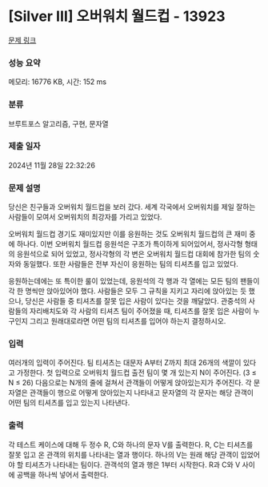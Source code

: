 # [Silver III] 오버워치 월드컵 - 13923 

[문제 링크](https://www.acmicpc.net/problem/13923) 

### 성능 요약

메모리: 16776 KB, 시간: 152 ms

### 분류

브루트포스 알고리즘, 구현, 문자열

### 제출 일자

2024년 11월 28일 22:32:26

### 문제 설명

<p>당신은 친구들과 오버워치 월드컵을 보러 갔다. 세계 각국에서 오버워치를 제일 잘하는 사람들이 모여서 오버워치의 최강자를 가리고 있었다.</p>

<p>오버워치 월드컵 경기도 재미있지만 이를 응원하는 것도 오버워치 월드컵의 큰 재미 중에 하나다. 이번 오버워치 월드컵 응원석은 구조가 특이하게 되어있어서, 정사각형 형태의 응원석으로 되어 있었고, 정사각형의 각 변은 오버워치 월드컵 대회에 참가한 팀의 숫자와 동일했다. 또한 사람들은 전부 자신이 응원하는 팀의 티셔츠를 입고 있었다.</p>

<p>응원하는데에는 또 특이한 룰이 있었는데, 응원석의 각 행과 각 열에는 모든 팀의 팬들이 각 한 명씩만 앉아있어야 했다. 사람들은 모두 그 규칙을 지키고 자리에 앉아있는 듯 했으나, 당신은 사람들 중 티셔츠를 잘못 입은 사람이 있다는 것을 깨달았다. 관중석의 사람들의 자리배치도와 각 사람의 티셔츠 팀이 주어졌을 때, 티셔츠를 잘못 입은 사람이 누구인지 그리고 원래대로라면 어떤 팀의 티셔츠를 입어야 하는지 결정하시오.</p>

### 입력 

 <p>여러개의 입력이 주어진다. 팀 티셔츠는 대문자 A부터 Z까지 최대 26개의 색깔이 있다고 가정한다. 첫 입력으로 오버워치 월드컵 출전 팀이 몇 개 있는지 N이 주어진다. (3 ≤ N ≤ 26)  다음으로는 N개의 줄에 걸쳐서 관객들이 어떻게 앉아있는지가 주어진다. 각 문자열은 관객들이 행으로 어떻게 앉아있는지 나타내고 문자열의 각 문자는 해당 관객이 어떤 팀의 티셔츠를 입고 있는지 나타낸다.</p>

### 출력 

 <p>각 테스트 케이스에 대해 두 정수 R, C와 하나의 문자 V를 출력한다. R, C는 티셔츠를 잘못 입고 온 관객의 위치를 나타내는 열과 행이다. 하나의 V는 원래 해당 관객이 입었어야 할 티셔츠가 나타내는 팀이다. 관객석의 열과 행은 1부터 시작한다. R과 C와 V 사이에 공백을 하나씩 넣어서 출력한다. </p>

